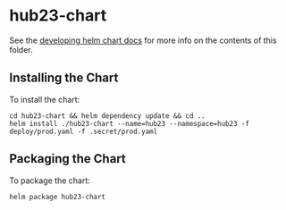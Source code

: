 # hub23-chart

See the [developing helm chart docs](https://helm.sh/docs/developing_charts/) for more info on the contents of this folder.

## Installing the Chart

To install the chart:
```
cd hub23-chart && helm dependency update && cd ..
helm install ./hub23-chart --name=hub23 --namespace=hub23 -f deploy/prod.yaml -f .secret/prod.yaml
```

## Packaging the Chart

To package the chart:
```
helm package hub23-chart
```

